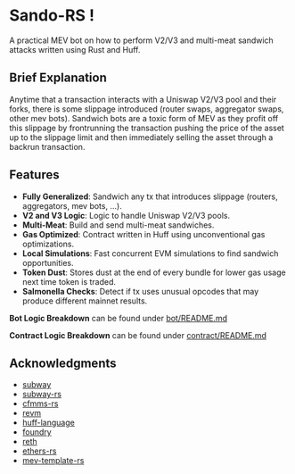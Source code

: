 # Sando-RS !  
A practical MEV bot on how to perform V2/V3 and multi-meat sandwich attacks written using Rust and Huff.

## Brief Explanation
Anytime that a transaction interacts with a Uniswap V2/V3 pool and their forks, there is some slippage introduced (router swaps, aggregator swaps, other mev bots). Sandwich bots are a toxic form of MEV as they profit off this slippage by frontrunning the transaction pushing the price of the asset up to the slippage limit and then immediately selling the asset through a backrun transaction.

## Features
- **Fully Generalized**: Sandwich any tx that introduces slippage (routers, aggregators, mev bots, ...).
- **V2 and V3 Logic**: Logic to handle Uniswap V2/V3 pools.
- **Multi-Meat**: Build and send multi-meat sandwiches.
- **Gas Optimized**: Contract written in Huff using unconventional gas optimizations.
- **Local Simulations**: Fast concurrent EVM simulations to find sandwich opportunities. 
- **Token Dust**: Stores dust at the end of every bundle for lower gas usage next time token is traded. 
- **Salmonella Checks**: Detect if tx uses unusual opcodes that may produce different mainnet results.

**Bot Logic Breakdown** can be found under [bot/README.md](https://github.com/0xethghost/sando-rs/tree/main/bot)

**Contract Logic Breakdown** can be found under [contract/README.md](https://github.com/0xethghost/sando-rs/tree/main/contract)

## Acknowledgments
- [subway](https://github.com/libevm/subway)
- [subway-rs](https://github.com/refcell/subway-rs)
- [cfmms-rs](https://github.com/0xKitsune/cfmms-rs)
- [revm](https://github.com/bluealloy/revm)
- [huff-language](https://github.com/huff-language/huff-rs)
- [foundry](https://github.com/foundry-rs/foundry)
- [reth](https://github.com/paradigmxyz/reth)
- [ethers-rs](https://github.com/gakonst/ethers-rs)
- [mev-template-rs](https://github.com/degatchi/mev-template-rs)
